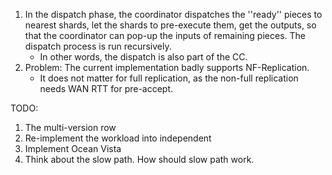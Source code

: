 1. In the dispatch phase, the coordinator dispatches the ''ready'' pieces to nearest shards, let the shards to pre-execute them,
get the outputs, so that the coordinator can pop-up the inputs of remaining pieces.
The dispatch process is run recursively.    
    * In other words, the dispatch is also part of the CC. 
2. Problem: The current implementation badly supports NF-Replication. 
    * It does not matter for full replication, as the non-full replication needs WAN RTT for pre-accept. 

TODO:
1. The multi-version row
2. Re-implement the workload into independent
3. Implement Ocean Vista
4. Think about the slow path. How should slow path work. 
